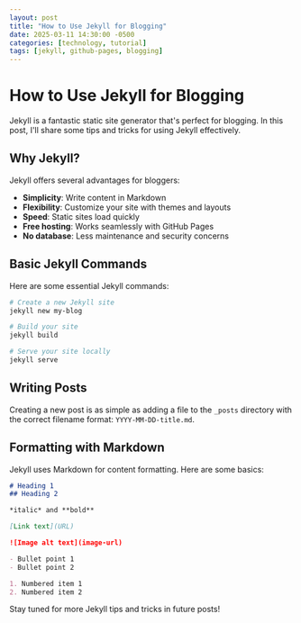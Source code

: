 ```yaml
---
layout: post
title: "How to Use Jekyll for Blogging"
date: 2025-03-11 14:30:00 -0500
categories: [technology, tutorial]
tags: [jekyll, github-pages, blogging]
---
```


# How to Use Jekyll for Blogging

Jekyll is a fantastic static site generator that's perfect for blogging. In this post, I'll share some tips and tricks for using Jekyll effectively.

## Why Jekyll?

Jekyll offers several advantages for bloggers:

- **Simplicity**: Write content in Markdown
- **Flexibility**: Customize your site with themes and layouts
- **Speed**: Static sites load quickly
- **Free hosting**: Works seamlessly with GitHub Pages
- **No database**: Less maintenance and security concerns

## Basic Jekyll Commands

Here are some essential Jekyll commands:

```bash
# Create a new Jekyll site
jekyll new my-blog

# Build your site
jekyll build

# Serve your site locally
jekyll serve
```

## Writing Posts

Creating a new post is as simple as adding a file to the `_posts` directory with the correct filename format: `YYYY-MM-DD-title.md`.

## Formatting with Markdown

Jekyll uses Markdown for content formatting. Here are some basics:

```markdown
# Heading 1
## Heading 2

*italic* and **bold**

[Link text](URL)

![Image alt text](image-url)

- Bullet point 1
- Bullet point 2

1. Numbered item 1
2. Numbered item 2
```

Stay tuned for more Jekyll tips and tricks in future posts! 